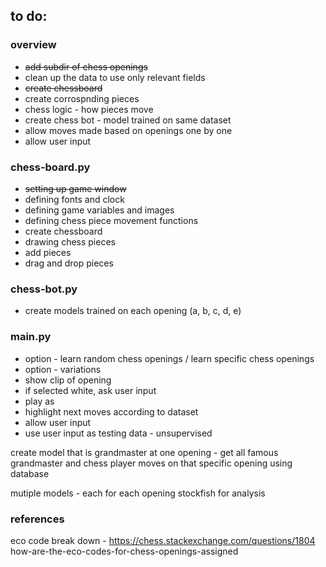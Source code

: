 ## to do:

### overview
- ~~add subdir of chess openings~~
- clean up the data to use only relevant fields
- ~~create chessboard~~
- create corrospnding pieces
- chess logic - how pieces move
- create chess bot - model trained on same dataset
- allow moves made based on openings one by one
- allow user input

### chess-board.py
- ~~setting up game window~~
- defining fonts and clock
- defining game variables and images
- defining chess piece movement functions
- create chessboard
- drawing chess pieces
- add pieces
- drag and drop pieces

### chess-bot.py
- create models trained on each opening (a, b, c, d, e)

### main.py
- option - learn random chess openings / learn specific chess openings
- option - variations
- show clip of opening
- if selected white, ask user input
- play as
- highlight next moves according to dataset
- allow user input
- use user input as testing data - unsupervised

create model that is grandmaster at one opening - get all famous grandmaster and chess player moves on that specific opening
using database

mutiple models - each for each opening
stockfish for analysis

### references
eco code break down - 
https://chess.stackexchange.com/questions/1804 how-are-the-eco-codes-for-chess-openings-assigned
